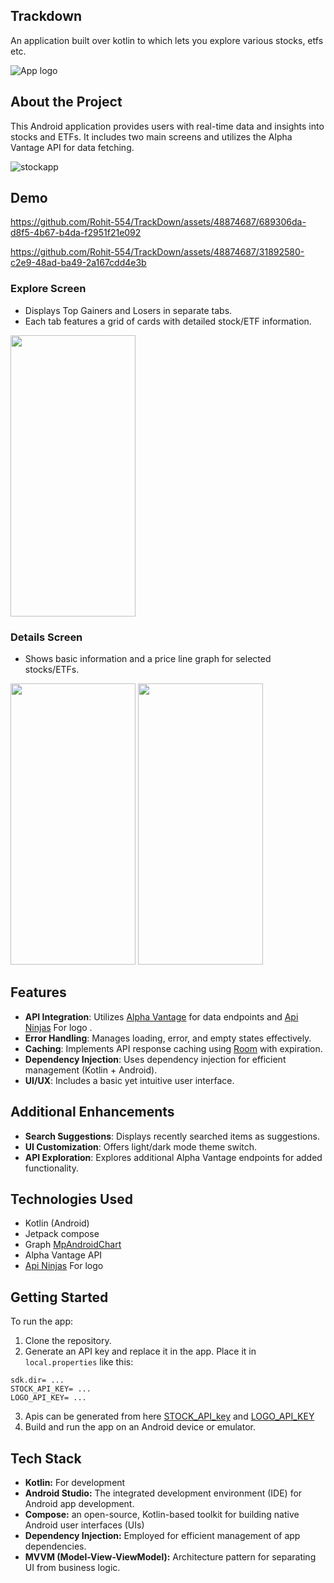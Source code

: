 ## Trackdown
An application built over kotlin to which lets you explore various stocks, etfs etc.

![App logo](https://github.com/Rohit-554/TrackDown/assets/48874687/27027894-53b3-4b62-b26d-da65579c965d)

## About the Project
This Android application provides users with real-time data and insights into stocks and ETFs. It includes two main screens and utilizes the Alpha Vantage API for data fetching.

![stockapp](https://github.com/Rohit-554/TrackDown/assets/48874687/ce4e4844-846a-4d44-afbc-122d66a77f5b)
## Demo
https://github.com/Rohit-554/TrackDown/assets/48874687/689306da-d8f5-4b67-b4da-f2951f21e092

https://github.com/Rohit-554/TrackDown/assets/48874687/31892580-c2e9-48ad-ba49-2a167cdd4e3b

### Explore Screen
- Displays Top Gainers and Losers in separate tabs.
- Each tab features a grid of cards with detailed stock/ETF information.


<img src="https://github.com/Rohit-554/TrackDown/assets/48874687/47b3d7b5-4e0c-4fd8-afd0-a6d2948c168d" width="200" height="450">

### Details Screen
- Shows basic information and a price line graph for selected stocks/ETFs.
  <br>
<img src="https://github.com/Rohit-554/TrackDown/assets/48874687/5cc3366e-b574-4a32-b533-1d763e4b6c98" width="200" height="450">
<img src="https://github.com/Rohit-554/TrackDown/assets/48874687/58839dca-5471-4f57-a1f9-4c847aeed6a0" width="200" height="450">

## Features

- **API Integration**: Utilizes [Alpha Vantage](https://www.alphavantage.co/support/#) for data endpoints and [Api Ninjas](https://api-ninjas.com/api/logo) For logo .
- **Error Handling**: Manages loading, error, and empty states effectively.
- **Caching**: Implements API response caching using [Room](https://developer.android.com/training/data-storage/room) with expiration.
- **Dependency Injection**: Uses dependency injection for efficient management (Kotlin + Android).
- **UI/UX**: Includes a basic yet intuitive user interface.

## Additional Enhancements

- **Search Suggestions**: Displays recently searched items as suggestions.
- **UI Customization**: Offers light/dark mode theme switch.
- **API Exploration**: Explores additional Alpha Vantage endpoints for added functionality.

## Technologies Used
- Kotlin (Android)
- Jetpack compose
- Graph [MpAndroidChart](https://github.com/PhilJay/MPAndroidChart)
- Alpha Vantage API
- [Api Ninjas](https://api-ninjas.com/api/logo) For logo 

## Getting Started

To run the app:

1. Clone the repository.
2. Generate an API key and replace it in the app. Place it in `local.properties` like this:
```
sdk.dir= ...
STOCK_API_KEY= ...
LOGO_API_KEY= ...
```
3. Apis can be generated from here [STOCK_API_key](https://www.alphavantage.co/support/#) and [LOGO_API_KEY](https://api-ninjas.com/profile)
4. Build and run the app on an Android device or emulator.

## Tech Stack

- **Kotlin:** For development
- **Android Studio:** The integrated development environment (IDE) for Android app development.
- **Compose:** an open-source, Kotlin-based toolkit for building native Android user interfaces (UIs)
- **Dependency Injection:** Employed for efficient management of app dependencies.
- **MVVM (Model-View-ViewModel):** Architecture pattern for separating UI from business logic.





